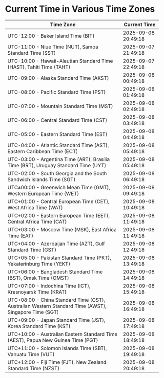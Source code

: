 # Current Time in Various Time Zones

| Time Zone | Current Time |
|-----------|--------------|
| UTC-12:00 - Baker Island Time (BIT) | 2025-09-08 20:49:18 |
| UTC-11:00 - Niue Time (NUT), Samoa Standard Time (SST) | 2025-09-07 21:49:18 |
| UTC-10:00 - Hawaii-Aleutian Standard Time (HAST), Tahiti Time (TAHT) | 2025-09-07 22:49:18 |
| UTC-09:00 - Alaska Standard Time (AKST) | 2025-09-08 00:49:18 |
| UTC-08:00 - Pacific Standard Time (PST) | 2025-09-08 01:49:18 |
| UTC-07:00 - Mountain Standard Time (MST) | 2025-09-08 02:49:18 |
| UTC-06:00 - Central Standard Time (CST) | 2025-09-08 03:49:18 |
| UTC-05:00 - Eastern Standard Time (EST) | 2025-09-08 04:49:18 |
| UTC-04:00 - Atlantic Standard Time (AST), Eastern Caribbean Time (ECT) | 2025-09-08 05:49:18 |
| UTC-03:00 - Argentina Time (ART), Brasília Time (BRT), Uruguay Standard Time (UYT) | 2025-09-08 05:49:18 |
| UTC-02:00 - South Georgia and the South Sandwich Islands Time (SGT) | 2025-09-08 06:49:18 |
| UTC±00:00 - Greenwich Mean Time (GMT), Western European Time (WET) | 2025-09-08 09:49:18 |
| UTC+01:00 - Central European Time (CET), West Africa Time (WAT) | 2025-09-08 10:49:18 |
| UTC+02:00 - Eastern European Time (EET), Central Africa Time (CAT) | 2025-09-08 11:49:18 |
| UTC+03:00 - Moscow Time (MSK), East Africa Time (EAT) | 2025-09-08 11:49:18 |
| UTC+04:00 - Azerbaijan Time (AZT), Gulf Standard Time (GST) | 2025-09-08 12:49:18 |
| UTC+05:00 - Pakistan Standard Time (PKT), Yekaterinburg Time (YEKT) | 2025-09-08 13:49:18 |
| UTC+06:00 - Bangladesh Standard Time (BST), Omsk Time (OMST) | 2025-09-08 14:49:18 |
| UTC+07:00 - Indochina Time (ICT), Krasnoyarsk Time (KRAT) | 2025-09-08 15:49:18 |
| UTC+08:00 - China Standard Time (CST), Australian Western Standard Time (AWST), Singapore Time (SGT) | 2025-09-08 16:49:18 |
| UTC+09:00 - Japan Standard Time (JST), Korea Standard Time (KST) | 2025-09-08 17:49:18 |
| UTC+10:00 - Australian Eastern Standard Time (AEST), Papua New Guinea Time (PGT) | 2025-09-08 18:49:18 |
| UTC+11:00 - Solomon Islands Time (SBT), Vanuatu Time (VUT) | 2025-09-08 19:49:18 |
| UTC+12:00 - Fiji Time (FJT), New Zealand Standard Time (NZST) | 2025-09-08 20:49:18 |
